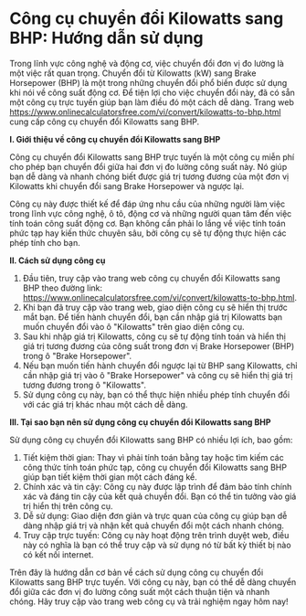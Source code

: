 Công cụ chuyển đổi Kilowatts sang BHP: Hướng dẫn sử dụng
========================================================

Trong lĩnh vực công nghệ và động cơ, việc chuyển đổi đơn vị đo lường là một việc rất quan trọng. Chuyển đổi từ Kilowatts (kW) sang Brake Horsepower (BHP) là một trong những chuyển đổi phổ biến được sử dụng khi nói về công suất động cơ. Để tiện lợi cho việc chuyển đổi này, đã có sẵn một công cụ trực tuyến giúp bạn làm điều đó một cách dễ dàng. Trang web <https://www.onlinecalculatorsfree.com/vi/convert/kilowatts-to-bhp.html> cung cấp công cụ chuyển đổi Kilowatts sang BHP.

**I. Giới thiệu về công cụ chuyển đổi Kilowatts sang BHP**

Công cụ chuyển đổi Kilowatts sang BHP trực tuyến là một công cụ miễn phí cho phép bạn chuyển đổi giữa hai đơn vị đo lường công suất này. Nó giúp bạn dễ dàng và nhanh chóng biết được giá trị tương đương của một đơn vị Kilowatts khi chuyển đổi sang Brake Horsepower và ngược lại.

Công cụ này được thiết kế để đáp ứng nhu cầu của những người làm việc trong lĩnh vực công nghệ, ô tô, động cơ và những người quan tâm đến việc tính toán công suất động cơ. Bạn không cần phải lo lắng về việc tính toán phức tạp hay kiến thức chuyên sâu, bởi công cụ sẽ tự động thực hiện các phép tính cho bạn.

**II. Cách sử dụng công cụ**

1. Đầu tiên, truy cập vào trang web công cụ chuyển đổi Kilowatts sang BHP theo đường link: <https://www.onlinecalculatorsfree.com/vi/convert/kilowatts-to-bhp.html>.
2. Khi bạn đã truy cập vào trang web, giao diện công cụ sẽ hiển thị trước mắt bạn. Để tiến hành chuyển đổi, bạn cần nhập giá trị Kilowatts bạn muốn chuyển đổi vào ô "Kilowatts" trên giao diện công cụ.
3. Sau khi nhập giá trị Kilowatts, công cụ sẽ tự động tính toán và hiển thị giá trị tương đương của công suất trong đơn vị Brake Horsepower (BHP) trong ô "Brake Horsepower".
4. Nếu bạn muốn tiến hành chuyển đổi ngược lại từ BHP sang Kilowatts, chỉ cần nhập giá trị vào ô "Brake Horsepower" và công cụ sẽ hiển thị giá trị tương đương trong ô "Kilowatts".
5. Sử dụng công cụ này, bạn có thể thực hiện nhiều phép tính chuyển đổi với các giá trị khác nhau một cách dễ dàng.

**III. Tại sao bạn nên sử dụng công cụ chuyển đổi Kilowatts sang BHP**

Sử dụng công cụ chuyển đổi Kilowatts sang BHP có nhiều lợi ích, bao gồm:

1. Tiết kiệm thời gian: Thay vì phải tính toán bằng tay hoặc tìm kiếm các công thức tính toán phức tạp, công cụ chuyển đổi Kilowatts sang BHP giúp bạn tiết kiệm thời gian một cách đáng kể.
2. Chính xác và tin cậy: Công cụ này được lập trình để đảm bảo tính chính xác và đáng tin cậy của kết quả chuyển đổi. Bạn có thể tin tưởng vào giá trị hiển thị trên công cụ.
3. Dễ sử dụng: Giao diện đơn giản và trực quan của công cụ giúp bạn dễ dàng nhập giá trị và nhận kết quả chuyển đổi một cách nhanh chóng.
4. Truy cập trực tuyến: Công cụ này hoạt động trên trình duyệt web, điều này có nghĩa là bạn có thể truy cập và sử dụng nó từ bất kỳ thiết bị nào có kết nối internet.

Trên đây là hướng dẫn cơ bản về cách sử dụng công cụ chuyển đổi Kilowatts sang BHP trực tuyến. Với công cụ này, bạn có thể dễ dàng chuyển đổi giữa các đơn vị đo lường công suất một cách thuận tiện và nhanh chóng. Hãy truy cập vào trang web công cụ và trải nghiệm ngay hôm nay!